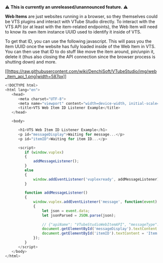 ⚠️  **This is currently an unreleased/unannounced feature.** ⚠️ 

**Web Items** are just websites running in a browser, so they themselves could be VTS plugins and interact with VTube Studio directly. To interact with the VTS API (or at least with the item-related endpoints), the Web Item will need to know its own item instance UUID used to identify it inside of VTS.

To get that ID, you can use the following javascript. This will pass you the item UUID once the website has fully loaded inside of the Web Item in VTS. You can then use that ID to do stuff like move the item around, pin/unpin it, delete it (thus also closing the API connection since the browser process is shutting down) and more.

[[https://raw.githubusercontent.com/wiki/DenchiSoft/VTubeStudio/img/web_item_api_1.png|width=587px]]

```javascript
<!DOCTYPE html>
<html lang="en">
   <head>
      <meta charset="UTF-8">
      <meta name="viewport" content="width=device-width, initial-scale=1.0">
      <title>VTS Web Item ID Listener Example</title>
   </head>

   <body>

      <h1>VTS Web Item ID Listener Example</h1>
      <p id="messageDisplay">Waiting for message...</p>
      <p id="itemID">Waiting for item ID...</p>

      <script>
         if (window.vuplex)
         {
             addMessageListener();
         }
         else
         {
             window.addEventListener('vuplexready', addMessageListener);
         }
         
         function addMessageListener()
         {
             window.vuplex.addEventListener('message', function(event)
             {
                 let json = event.data;
                 let jsonParsed = JSON.parse(json);
         
                 // {"apiName": "VTubeStudioWebItemAPI", "messageType": "ItemID", "value": "129b5746777b4d5390ba8b36f4b4a515"}
                 document.getElementById('messageDisplay').textContent = 'Received JSON: ' + json;
                 document.getElementById('itemID').textContent = 'Item ID: ' + jsonParsed.value;
             });
         }
      </script>
   </body>
</html>

```